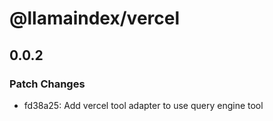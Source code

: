 # @llamaindex/vercel

## 0.0.2

### Patch Changes

- fd38a25: Add vercel tool adapter to use query engine tool
